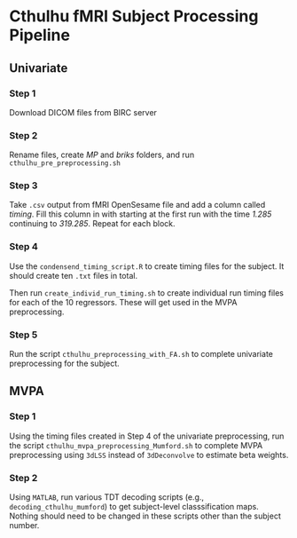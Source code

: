 # Cthulhu fMRI Subject Processing Pipeline

## Univariate
### Step 1

Download DICOM files from BIRC server

### Step 2

Rename files, create _MP_ and _briks_ folders, and run `cthulhu_pre_preprocessing.sh`

### Step 3

Take `.csv` output from fMRI OpenSesame file and add a column called _timing_. Fill this column in with starting at the first run with the time _1.285_ continuing to _319.285_. Repeat for each block.

### Step 4

Use the `condensend_timing_script.R` to create timing files for the subject. It should create ten `.txt` files in total.

Then run `create_individ_run_timing.sh` to create individual run timing files for each of the 10 regressors. These will get used in the MVPA preprocessing.

### Step 5

Run the script `cthulhu_preprocessing_with_FA.sh` to complete univariate preprocessing for the subject. 

## MVPA

### Step 1
Using the timing files created in Step 4 of the univariate preprocessing, run the script `cthulhu_mvpa_preprocessing_Mumford.sh` to complete MVPA preprocessing using `3dLSS` instead of `3dDeconvolve` to estimate beta weights.

### Step 2
Using `MATLAB`, run various TDT decoding scripts (e.g., `decoding_cthulhu_mumford`) to get subject-level classsification maps. Nothing should need to be changed in these scripts other than the subject number.